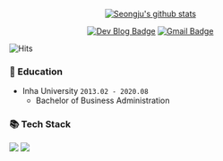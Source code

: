 <div align=center>

[![Seongju's github stats](https://github-readme-stats.vercel.app/api?username=94mark&theme=vue&hide=issues,contribs)](https://github.com/anuraghazra/github-readme-stats)
</div>
<div align=center>

[![Dev Blog Badge](http://img.shields.io/badge/-Dev%20Blog-181717?style=flat&logo=github&link=https://seongju0007.tistory.com/)](https://seongju0007.tistory.com/)
[![Gmail Badge](https://img.shields.io/badge/Gmail-EA4335?style=flat&logo=Gmail&logoColor=white&link=mailto:seongju0007@gmail.com)](mailto:seongju0007@gmail.com)
</div>

![Hits](https://hits.seeyoufarm.com/api/count/incr/badge.svg?url=https%3A%2F%2Fgithub.com%2Fgjbae1212%2Fhit-counter)

### 🏫 Education

* Inha University ``2013.02 - 2020.08``
  * Bachelor of Business Administration

### 📚 Tech Stack

<img src="https://img.shields.io/badge/C%23-purple?style=flat-square&logo=CSharp&logoColor=white"/> <img src="https://img.shields.io/badge/Unity-000000?style=flat-square&logo=Unity&logoColor=white"/>
